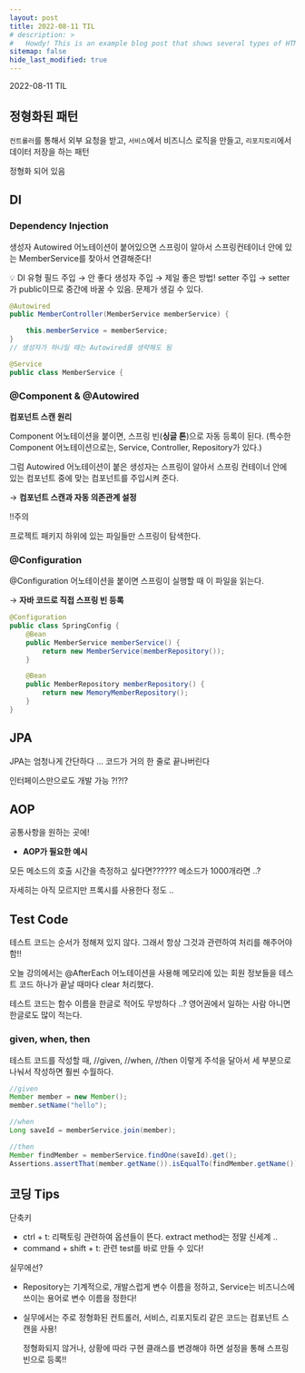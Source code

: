 ```yaml
---
layout: post
title: 2022-08-11 TIL
# description: >
#   Howdy! This is an example blog post that shows several types of HTML content supported in this theme.
sitemap: false
hide_last_modified: true
---
```

2022-08-11 TIL






## 정형화된 패턴

`컨트롤러`를 통해서 외부 요청을 받고, `서비스`에서 비즈니스 로직을 만들고, `리포지토리`에서 데이터 저장을 하는 패턴

정형화 되어 있음

## DI

### Dependency Injection

생성자 Autowired 어노테이션이 붙어있으면 스프링이 알아서 스프링컨테이너 안에 있는 MemberService를 찾아서 연결해준다!

<aside>
💡 DI 유형
필드 주입 → 안 좋다
생성자 주입 → 제일 좋은 방법!
setter 주입 → setter가 public이므로 중간에 바꿀 수 있음. 문제가 생길 수 있다.

</aside>

```java
@Autowired
public MemberController(MemberService memberService) {

    this.memberService = memberService;
}
// 생성자가 하나일 때는 Autowired를 생략해도 됨
```

```java
@Service
public class MemberService {
```

### @Component & @Autowired

**컴포넌트 스캔 원리**

Component 어노테이션을 붙이면, 스프링 빈(**싱글 톤**)으로 자동 등록이 된다. (특수한 Component 어노테이션으로는, Service, Controller, Repository가 있다.)

그럼 Autowired 어노테이션이 붙은 생성자는 스프링이 알아서 스프링 컨테이너 안에 있는 컴포넌트 중에 맞는 컴포넌트를 주입시켜 준다.

→ **컴포넌트 스캔과 자동 의존관계 설정**

!!주의

프로젝트 패키지 하위에 있는 파일들만 스프링이 탐색한다.

### @Configuration

@Configuration 어노테이션을 붙이면 스프링이 실행할 때 이 파일을 읽는다. 

→ **자바 코드로 직접 스프링 빈 등록**

```java
@Configuration
public class SpringConfig {
    @Bean
    public MemberService memberService() {
        return new MemberService(memberRepository());
    }

    @Bean
    public MemberRepository memberRepository() {
        return new MemoryMemberRepository();
    }
}
```

## JPA

JPA는 엄청나게 간단하다 … 코드가 거의 한 줄로 끝나버린다

인터페이스만으로도 개발 가능 ?!?!?

## AOP

공통사항을 원하는 곳에!

- **AOP가 필요한 예시**

모든 메소드의 호출 시간을 측정하고 싶다면?????? 메소드가 1000개라면 ..?

자세히는 아직 모르지만 프록시를 사용한다 정도 ..

## Test Code

테스트 코드는 순서가 정해져 있지 않다. 그래서 항상 그것과 관련하여 처리를 해주어야 함!!

오늘 강의에서는 @AfterEach 어노테이션을 사용해 메모리에 있는 회원 정보들을 테스트 코드 하나가 끝날 때마다 clear 처리했다. 

테스트 코드는 함수 이름을 한글로 적어도 무방하다 ..? 영어권에서 일하는 사람 아니면 한글로도 많이 적는다.

### given, when, then

테스트 코드를 작성할 때, //given, //when, //then 이렇게 주석을 달아서 세 부분으로 나눠서 작성하면 훨씬 수월하다.

```java
//given
Member member = new Member();
member.setName("hello");

//when
Long saveId = memberService.join(member);

//then
Member findMember = memberService.findOne(saveId).get();
Assertions.assertThat(member.getName()).isEqualTo(findMember.getName());
```

## 코딩 Tips

단축키

- ctrl + t: 리팩토링 관련하여 옵션들이 뜬다. extract method는 정말 신세계 ..
- command + shift + t: 관련 test를 바로 만들 수 있다!

실무에선?

- Repository는 기계적으로, 개발스럽게 변수 이름을 정하고, Service는 비즈니스에 쓰이는 용어로 변수 이름을 정한다!
- 실무에서는 주로 정형화된 컨트롤러, 서비스, 리포지토리 같은 코드는 컴포넌트 스캔을 사용!
    
    정형화되지 않거나, 상황에 따라 구현 클래스를 변경해야 하면 설정을 통해 스프링 빈으로 등록!!